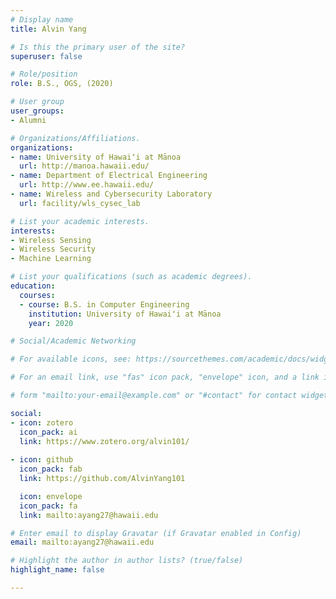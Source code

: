 ```yaml
---
# Display name
title: Alvin Yang

# Is this the primary user of the site?
superuser: false

# Role/position
role: B.S., OGS, (2020)

# User group
user_groups:
- Alumni

# Organizations/Affiliations.
organizations:
- name: University of Hawaiʻi at Mānoa
  url: http://manoa.hawaii.edu/
- name: Department of Electrical Engineering
  url: http://www.ee.hawaii.edu/
- name: Wireless and Cybersecurity Laboratory
  url: facility/wls_cysec_lab

# List your academic interests.
interests:
- Wireless Sensing
- Wireless Security
- Machine Learning

# List your qualifications (such as academic degrees).
education:
  courses:
  - course: B.S. in Computer Engineering
    institution: University of Hawaiʻi at Mānoa
    year: 2020

# Social/Academic Networking

# For available icons, see: https://sourcethemes.com/academic/docs/widgets/#icons

# For an email link, use "fas" icon pack, "envelope" icon, and a link in the

# form "mailto:your-email@example.com" or "#contact" for contact widget.

social: 
- icon: zotero
  icon_pack: ai
  link: https://www.zotero.org/alvin101/
  
- icon: github
  icon_pack: fab
  link: https://github.com/AlvinYang101

  icon: envelope
  icon_pack: fa
  link: mailto:ayang27@hawaii.edu

# Enter email to display Gravatar (if Gravatar enabled in Config)
email: mailto:ayang27@hawaii.edu

# Highlight the author in author lists? (true/false)
highlight_name: false

---
```

